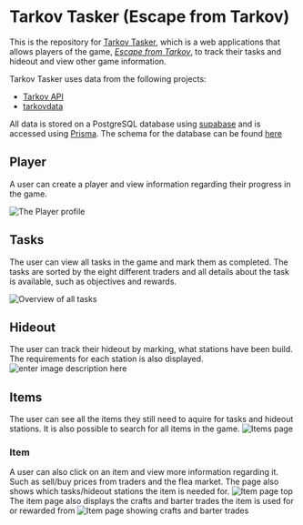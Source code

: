 # Tarkov Tasker (Escape from Tarkov)
This is the repository for [Tarkov Tasker](https://tarkov-tasker.netlify.app/), which is a web applications that allows players of the game, [*Escape from Tarkov*](https://www.escapefromtarkov.com/), to track their tasks and hideout and view other game information.

Tarkov Tasker uses data from the following projects:
 - [Tarkov API](https://github.com/the-hideout/tarkov-api)
 - [tarkovdata](https://github.com/TarkovTracker/tarkovdata)

All data is stored on a PostgreSQL database using [supabase](https://app.supabase.com/) and is accessed using [Prisma](https://www.prisma.io/). The schema for the database can be found [here](https://github.com/MathiasKRasmussen/tarkov-task/blob/master/prisma/schema.prisma)

## Player
A user can create a player and view information regarding their progress in the game.

![The Player profile](https://media.discordapp.net/attachments/473943043117023244/1006924680407568444/unknown.png?width=720&height=565)
## Tasks
The user can view all tasks in the game and mark them as completed. The tasks are sorted by the eight different traders and all details about the task is available, such as objectives and rewards.

![Overview of all tasks](https://media.discordapp.net/attachments/473943043117023244/1006925463949676625/unknown.png?width=720&height=605)

## Hideout
The user can track their hideout by marking, what stations have been build. The requirements for each station is also displayed.
![enter image description here](https://media.discordapp.net/attachments/473943043117023244/1006926173797896242/unknown.png?width=720&height=605)

## Items
The user can see all the items they still need to aquire for tasks and hideout stations. It is also possible to search for all items in the game.
![Items page](https://media.discordapp.net/attachments/473943043117023244/1006926801051861002/unknown.png?width=720&height=601)

### Item
A user can also click on an item and view more information regarding it. Such as sell/buy prices from traders and the flea market. The page also shows which tasks/hideout stations the item is needed for. 
![Item page top](https://media.discordapp.net/attachments/473943043117023244/1006927068220620930/unknown.png?width=720&height=515)
The item page also displays the crafts and barter trades the item is used for or rewarded from
![Item page showing crafts and barter trades](https://media.discordapp.net/attachments/473943043117023244/1006927747232309349/unknown.png?width=720&height=687)
